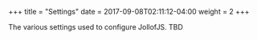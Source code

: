 +++
title = "Settings"
date =  2017-09-08T02:11:12-04:00
weight = 2
+++

The various settings used to configure JollofJS.
TBD